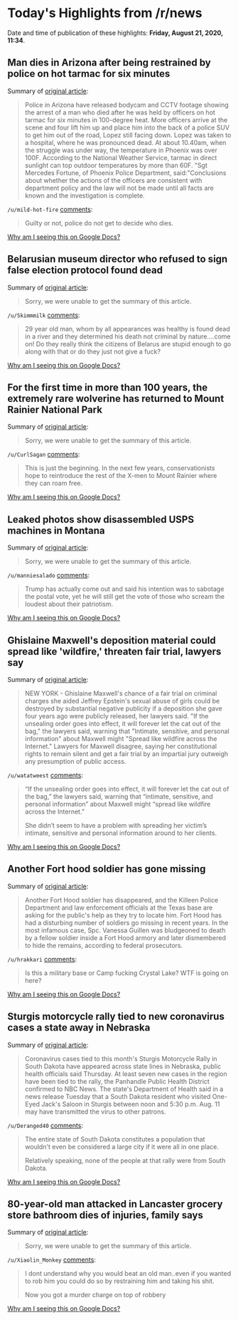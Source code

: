 # Today's Highlights from /r/news

Date and time of publication of these highlights: **Friday, August 21, 2020, 11:34**.

## Man dies in Arizona after being restrained by police on hot tarmac for six minutes

Summary of [original article](https://news.sky.com/story/man-dies-in-arizona-after-being-restrained-by-police-on-hot-tarmac-for-six-minutes-12053541):

> Police in Arizona have released bodycam and CCTV footage showing the arrest of a man who died after he was held by officers on hot tarmac for six minutes in 100-degree heat. More officers arrive at the scene and four lift him up and place him into the back of a police SUV to get him out of the road, Lopez still facing down. Lopez was taken to a hospital, where he was pronounced dead. At about 10.40am, when the struggle was under way, the temperature in Phoenix was over 100F. According to the National Weather Service, tarmac in direct sunlight can top outdoor temperatures by more than 60F. "Sgt Mercedes Fortune, of Phoenix Police Department, said:"Conclusions about whether the actions of the officers are consistent with department policy and the law will not be made until all facts are known and the investigation is complete.

`/u/mild-hot-fire` [comments](https://www.reddit.com/r/news/comments/idwafa/man_dies_in_arizona_after_being_restrained_by/):

> Guilty or not, police do not get to decide who dies.

[Why am I seeing this on Google Docs?](https://docs.google.com/document/d/1Dc6We63vOXIZsc0op-Bt4abqkYjXzOigalQqFxmvvbM/edit?usp=sharing)

## Belarusian museum director who refused to sign false election protocol found dead

Summary of [original article](http://khpg.org/en/index.php?id=1597789267&fbclid=IwAR0TszHB5J_sEHt6ZRBnzMWuVCH_Ec2t8stvpSs8vt32sUnZYkVOlRXYnoY):

> Sorry, we were unable to get the summary of this article.

`/u/Skimmmilk` [comments](https://www.reddit.com/r/news/comments/idrvob/belarusian_museum_director_who_refused_to_sign/):

> 29 year old man, whom by all appearances was healthy is found dead in a river and they determined his death not criminal by nature....come on! Do they really think the citizens of Belarus are stupid enough to go along with that or do they just not give a fuck?

[Why am I seeing this on Google Docs?](https://docs.google.com/document/d/1Dc6We63vOXIZsc0op-Bt4abqkYjXzOigalQqFxmvvbM/edit?usp=sharing)

## For the first time in more than 100 years, the extremely rare wolverine has returned to Mount Rainier National Park

Summary of [original article](https://www.cnn.com/2020/08/20/us/wolverines-return-to-mount-rainier-for-the-first-time-in-100-years-trnd/index.html):

> Sorry, we were unable to get the summary of this article.

`/u/CurlSagan` [comments](https://www.reddit.com/r/news/comments/idtpyq/for_the_first_time_in_more_than_100_years_the/):

> This is just the beginning. In the next few years, conservationists hope to reintroduce the rest of the X-men to Mount Rainier where they can roam free.

[Why am I seeing this on Google Docs?](https://docs.google.com/document/d/1Dc6We63vOXIZsc0op-Bt4abqkYjXzOigalQqFxmvvbM/edit?usp=sharing)

## Leaked photos show disassembled USPS machines in Montana

Summary of [original article](https://nbcmontana.com/news/local/leaked-photos-show-disassembled-usps-machines-in-montana):

> Sorry, we were unable to get the summary of this article.

`/u/manniesalado` [comments](https://www.reddit.com/r/news/comments/idrwp2/leaked_photos_show_disassembled_usps_machines_in/):

> Trump has actually come out and said his intention was to sabotage the postal vote, yet he will still get the vote of those who scream the loudest about their patriotism.

[Why am I seeing this on Google Docs?](https://docs.google.com/document/d/1Dc6We63vOXIZsc0op-Bt4abqkYjXzOigalQqFxmvvbM/edit?usp=sharing)

## Ghislaine Maxwell's deposition material could spread like 'wildfire,' threaten fair trial, lawyers say

Summary of [original article](https://www.reuters.com/article/us-people-ghislaine-maxwell/ghislaine-maxwells-deposition-material-could-spread-like-wildfire-threaten-fair-trial-lawyers-say-idUSKBN25H023):

> NEW YORK - Ghislaine Maxwell's chance of a fair trial on criminal charges she aided Jeffrey Epstein's sexual abuse of girls could be destroyed by substantial negative publicity if a deposition she gave four years ago were publicly released, her lawyers said. "If the unsealing order goes into effect, it will forever let the cat out of the bag," the lawyers said, warning that "Intimate, sensitive, and personal information" about Maxwell might "Spread like wildfire across the Internet." Lawyers for Maxwell disagree, saying her constitutional rights to remain silent and get a fair trial by an impartial jury outweigh any presumption of public access.

`/u/watatweest` [comments](https://www.reddit.com/r/news/comments/idoead/ghislaine_maxwells_deposition_material_could/):

> “If the unsealing order goes into effect, it will forever let the cat out of the bag,” the lawyers said, warning that “intimate, sensitive, and personal information” about Maxwell might “spread like wildfire across the Internet.”
> 
> She didn’t seem to have a problem with spreading her victim’s intimate, sensitive and personal information around to her clients.

[Why am I seeing this on Google Docs?](https://docs.google.com/document/d/1Dc6We63vOXIZsc0op-Bt4abqkYjXzOigalQqFxmvvbM/edit?usp=sharing)

## Another Fort hood soldier has gone missing

Summary of [original article](https://www.armytimes.com/news/your-army/2020/08/20/another-fort-hood-soldier-has-gone-missing/):

> Another Fort Hood soldier has disappeared, and the Killeen Police Department and law enforcement officials at the Texas base are asking for the public's help as they try to locate him. Fort Hood has had a disturbing number of soldiers go missing in recent years. In the most infamous case, Spc. Vanessa Guillen was bludgeoned to death by a fellow soldier inside a Fort Hood armory and later dismembered to hide the remains, according to federal prosecutors.

`/u/hrakkari` [comments](https://www.reddit.com/r/news/comments/iduk35/another_fort_hood_soldier_has_gone_missing/):

> Is this a military base or Camp fucking Crystal Lake? WTF is going on here?

[Why am I seeing this on Google Docs?](https://docs.google.com/document/d/1Dc6We63vOXIZsc0op-Bt4abqkYjXzOigalQqFxmvvbM/edit?usp=sharing)

## Sturgis motorcycle rally tied to new coronavirus cases a state away in Nebraska

Summary of [original article](https://www.nbcnews.com/news/us-news/sturgis-motorcycle-rally-tied-new-coronavirus-cases-state-away-nebraska-n1237484):

> Coronavirus cases tied to this month's Sturgis Motorcycle Rally in South Dakota have appeared across state lines in Nebraska, public health officials said Thursday. At least seven new cases in the region have been tied to the rally, the Panhandle Public Health District confirmed to NBC News. The state's Department of Health said in a news release Tuesday that a South Dakota resident who visited One-Eyed Jack's Saloon in Sturgis between noon and 5:30 p.m. Aug. 11 may have transmitted the virus to other patrons.

`/u/Deranged40` [comments](https://www.reddit.com/r/news/comments/idmvh7/sturgis_motorcycle_rally_tied_to_new_coronavirus/):

> The entire state of South Dakota constitutes a population that wouldn't even be considered a large city if it were all in one place.
> 
> Relatively speaking, none of the people at that rally were from South Dakota.

[Why am I seeing this on Google Docs?](https://docs.google.com/document/d/1Dc6We63vOXIZsc0op-Bt4abqkYjXzOigalQqFxmvvbM/edit?usp=sharing)

## 80-year-old man attacked in Lancaster grocery store bathroom dies of injuries, family says

Summary of [original article](https://www.foxla.com/news/80-year-old-man-attacked-in-lancaster-grocery-store-bathroom-dies-of-injuries-family-says):

> Sorry, we were unable to get the summary of this article.

`/u/Xiaolin_Monkey` [comments](https://www.reddit.com/r/news/comments/idxl7y/80yearold_man_attacked_in_lancaster_grocery_store/):

> I dont understand why you would beat an old man..even if you wanted to rob him you could do so by restraining him and taking his shit.
> 
> Now you got a murder charge on top of robbery

[Why am I seeing this on Google Docs?](https://docs.google.com/document/d/1Dc6We63vOXIZsc0op-Bt4abqkYjXzOigalQqFxmvvbM/edit?usp=sharing)

